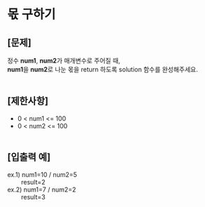 # 몫 구하기
## **[문제]**
정수 **num1**, **num2**가  매개변수로 주어질 때,<br>
**num1**을 **num2**로 나눈 몫을 return 하도록 solution 함수를 완성해주세요.<br>
<br>

## **[제한사항]**
* 0 < num1 <= 100
* 0 < num2 <= 100
<br><br>

## **[입출력 예]**
ex.1) num1=10 / num2=5<br>
&nbsp;&nbsp;&nbsp;&nbsp;&nbsp;&nbsp;&nbsp;&nbsp;result=2<br>
ex.2) num1=7 / num2=2<br>
&nbsp;&nbsp;&nbsp;&nbsp;&nbsp;&nbsp;&nbsp;&nbsp;result=3<br>